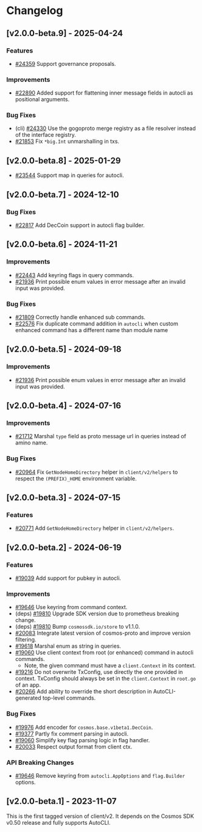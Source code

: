 <!--
Guiding Principles:

Changelogs are for humans, not machines.
There should be an entry for every single version.
The same types of changes should be grouped.
Versions and sections should be linkable.
The latest version comes first.
The release date of each version is displayed.
Mention whether you follow Semantic Versioning.

Usage:

Change log entries are to be added to the Unreleased section under the
appropriate stanza (see below). Each entry should ideally include a tag and
the Github issue reference in the following format:

* (<tag>) \#<issue-number> message

The issue numbers will later be link-ified during the release process so you do
not have to worry about including a link manually, but you can if you wish.

Types of changes (Stanzas):

"Features" for new features.
"Improvements" for changes in existing functionality.
"Deprecated" for soon-to-be removed features.
"Bug Fixes" for any bug fixes.
"Client Breaking" for breaking Protobuf, gRPC and REST routes used by end-users.
"CLI Breaking" for breaking CLI commands.
"API Breaking" for breaking exported APIs used by developers building on SDK.
Ref: https://keepachangelog.com/en/1.0.0/
-->

# Changelog

## [v2.0.0-beta.9] - 2025-04-24

### Features

* [#24359](https://github.com/cosmos/cosmos-sdk/pull/24359) Support governance proposals.

### Improvements

* [#22890](https://github.com/cosmos/cosmos-sdk/pull/22890)  Added support for flattening inner message fields in autocli as positional arguments.

### Bug Fixes

* (cli) [#24330](https://github.com/cosmos/cosmos-sdk/pull/24330) Use the gogoproto merge registry as a file resolver instead of the interface registry.
* [#21853](https://github.com/cosmos/cosmos-sdk/pull/21853) Fix `*big.Int` unmarshalling in txs.

## [v2.0.0-beta.8] - 2025-01-29

* [#23544](https://github.com/cosmos/cosmos-sdk/pull/23544) Support map in queries for autocli.

## [v2.0.0-beta.7] - 2024-12-10

### Bug Fixes

* [#22817](https://github.com/cosmos/cosmos-sdk/pull/22817) Add DecCoin support in autocli flag builder.

## [v2.0.0-beta.6] - 2024-11-21

### Improvements

* [#22443](https://github.com/cosmos/cosmos-sdk/pull/22443) Add keyring flags in query commands.
* [#21936](https://github.com/cosmos/cosmos-sdk/pull/21936) Print possible enum values in error message after an invalid input was provided.

### Bug Fixes

* [#21809](https://github.com/cosmos/cosmos-sdk/pull/21809) Correctly handle enhanced sub commands.
* [#22576](https://github.com/cosmos/cosmos-sdk/pull/22576) Fix duplicate command addition in `autocli` when custom enhanced command has a different name than module name

## [v2.0.0-beta.5] - 2024-09-18

### Improvements

* [#21936](https://github.com/cosmos/cosmos-sdk/pull/21936) Print possible enum values in error message after an invalid input was provided.

## [v2.0.0-beta.4] - 2024-07-16

### Improvements

* [#21712](https://github.com/cosmos/cosmos-sdk/pull/21712) Marshal `type` field as proto message url in queries instead of amino name.

### Bug Fixes

* [#20964](https://github.com/cosmos/cosmos-sdk/pull/20964) Fix `GetNodeHomeDirectory` helper in `client/v2/helpers` to respect the `(PREFIX)_HOME` environment variable.

## [v2.0.0-beta.3] - 2024-07-15

### Features

* [#20771](https://github.com/cosmos/cosmos-sdk/pull/20771) Add `GetNodeHomeDirectory` helper in `client/v2/helpers`.

## [v2.0.0-beta.2] - 2024-06-19

### Features

* [#19039](https://github.com/cosmos/cosmos-sdk/pull/19039) Add support for pubkey in autocli.

### Improvements

* [#19646](https://github.com/cosmos/cosmos-sdk/pull/19646) Use keyring from command context.
* (deps) [#19810](https://github.com/cosmos/cosmos-sdk/pull/19810) Upgrade SDK version due to prometheus breaking change.
* (deps) [#19810](https://github.com/cosmos/cosmos-sdk/pull/19810) Bump `cosmossdk.io/store` to v1.1.0.
* [#20083](https://github.com/cosmos/cosmos-sdk/pull/20083) Integrate latest version of cosmos-proto and improve version filtering.
* [#19618](https://github.com/cosmos/cosmos-sdk/pull/19618) Marshal enum as string in queries.
* [#19060](https://github.com/cosmos/cosmos-sdk/pull/19060) Use client context from root (or enhanced) command in autocli commands.
  * Note, the given command must have a `client.Context` in its context.
* [#19216](https://github.com/cosmos/cosmos-sdk/pull/19216) Do not overwrite TxConfig, use directly the one provided in context. TxConfig should always be set in the `client.Context` in `root.go` of an app.
* [#20266](https://github.com/cosmos/cosmos-sdk/pull/20266) Add ability to override the short description in AutoCLI-generated top-level commands.

### Bug Fixes

* [#19976](https://github.com/cosmos/cosmos-sdk/pull/19976) Add encoder for `cosmos.base.v1beta1.DecCoin`.
* [#19377](https://github.com/cosmos/cosmos-sdk/pull/19377) Partly fix comment parsing in autocli.
* [#19060](https://github.com/cosmos/cosmos-sdk/pull/19060) Simplify key flag parsing logic in flag handler.
* [#20033](https://github.com/cosmos/cosmos-sdk/pull/20033) Respect output format from client ctx.

### API Breaking Changes

* [#19646](https://github.com/cosmos/cosmos-sdk/pull/19646) Remove keyring from `autocli.AppOptions` and `flag.Builder` options.

## [v2.0.0-beta.1] - 2023-11-07

This is the first tagged version of client/v2.
It depends on the Cosmos SDK v0.50 release and fully supports AutoCLI.
